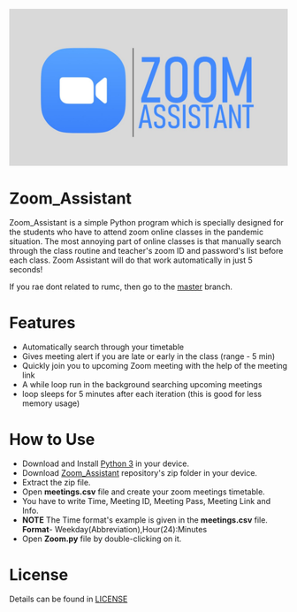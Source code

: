 ![zoom_assistant](zoom_pic.jpg)
# Zoom_Assistant
Zoom_Assistant is a simple Python program which is specially designed for the students who have to attend zoom online classes in the pandemic situation. The most annoying part of online classes is that manually search through the class routine and teacher's zoom ID and password's list before each class. Zoom Assistant will do that work automatically in just 5 seconds!

If you rae dont related to rumc, then go to the [master](https://github.com/ahammadshawki8/Zoom_Assistant) branch.

# Features
* Automatically search through your timetable
* Gives meeting alert if you are late or early in the class (range - 5 min)
* Quickly join you to upcoming Zoom meeting with the help of the meeting link
* A while loop run in the background searching upcoming meetings
* loop sleeps for 5 minutes after each iteration (this is good for less memory usage)

# How to Use
* Download and Install [Python 3](https://www.python.org/downloads/) in your device.
* Download [Zoom_Assistant](https://codeload.github.com/ahammadshawki8/Zoom_Assistant/zip/master) repository's zip folder in your device.
* Extract the zip file.
* Open  **meetings.csv** file and create your zoom meetings timetable.
* You have to write Time, Meeting ID, Meeting Pass, Meeting Link and Info. 
* **NOTE** The Time format's example is given in the **meetings.csv** file.    
**Format**-   Weekday(Abbreviation),Hour(24):Minutes
* Open **Zoom.py** file by double-clicking on it.


# License
Details can be found in [LICENSE](LICENSE)
